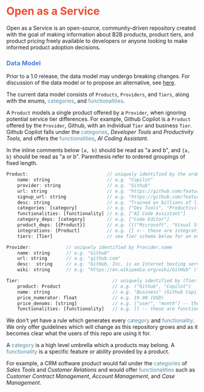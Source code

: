 # <span style="color:#ee4c2f;">Open as a Service</span>

Open as a Service is an open-source, community-driven repository created with the goal of making information about B2B products, product tiers, and product pricing freely available to developers or anyone looking to make informed product adoption decisions.


### <span style="color:#487ce5;">Data Model</span>
Prior to a 1.0 release, the data model may undergo breaking changes. For discussion of the data model or to propose an alternative, see [here](https://github.com/Odumn/open-aas/issues/1).

The current data model consists of `Products`, `Providers`, and `Tiers`, along with the enums,  <span style="color:#548da6;">categories</span>, and <span style="color:#548da6;">functionalities</span>. 

A `Product` models a single product offered by a `Provider`, when ignoring potential service tier differences. For example, Github Copilot is a `Product` offered by the `Provider`, Github, with an individual `Tier` and business `Tier`. Github Copilot falls under the <span style="color:#548da6;">categories</span>, *Developer Tools* and *Productivity Tools*, and offers the <span style="color:#548da6;">functionalities</span>, *AI Coding Assistant*.

In the inline comments below `[a, b]` should be read as "a and b", and `{a, b}` should be read as "a or b". Parenthesis refer to ordered groupings of fixed length.

```javascript
Product:                             // uniquely identified by the ordered pair, (Product.name, Product.provider)
    name: string                     // e.g. "Copilot"
    provider: string                 // e.g. "Github"
    url: string                      // e.g. "https://github.com/features/copilot"
    signup_url: string               // e.g. "https://github.com/features/copilot#pricing"
    desc: string                     // e.g. "Trained on billions of lines of code, GitHub Copilot turns natural language prompts into coding suggestions across dozens of languages." (from url)
    categories: [category]           // e.g. ["Dev Tools", "Productivity Tools"]
    functionalities: [functionality] // e.g. ["AI Code Assistant"]
    category_deps: [category]        // e.g. ["Code Editor"]
    product_deps: [{Product}]        // e.g. [{("Microsoft", "Visual Studio"), ("Microsoft", "Visual Studio Code"), ("Neovim", "Neovim"), ...}]
    integrations: [Product]          // e.g. [] <-- these are integrations in addition to the product_deps, which we assume integrate with the product
    tiers: [Tier]                    // see Tier schema below for an example
```

```javascript
Provider:             // uniquely identified by Provider.name
    name: string      // e.g. "Github"
    url: string       // e.g. "github.com"
    desc:  string     // e.g. "GitHub, Inc. is an Internet hosting service for software and version control." (from wikipedia)
    wiki: string      // e.g. "https://en.wikipedia.org/wiki/GitHub" ("" if no entry)
```

```javascript
Tier:                                  // uniquely identified by (Tier.name, Tier.product)
    product: Product                   // e.g. ("Github", "Copilot")
    name: string                       // e.g. "Business" (Github Copilot Business Tier)
    price_numerator: float             // e.g. 19.00 (USD)
    price_denoms: [string]             // e.g. ["user", "month"] -- the price is $4.99 per user per month
    functionalities: [functionality]   // e.g. [] -- these are functionalities in addition to the functionalities common to all Tiers
```

We don't yet have a rule which generates every <span style="color:#548da6;">category</span> and <span style="color:#548da6;">functionality</span>. We only offer guidelines which will change as this repository grows and as it becomes clear what the users of this repo are using it for.

A <span style="color:#548da6;">category</span> is a high level umbrella which a products may belong. A <span style="color:#548da6;">functionality</span>  is a specific feature or ability provided by a product. 

For example, a CRM software product would fall under the <span style="color:#548da6;">categories</span> of *Sales Tools* and *Customer Relations* and would offer <span style="color:#548da6;">functionalities</span>  such as *Customer Contract Management*, *Account Management*, and *Case Management*.
